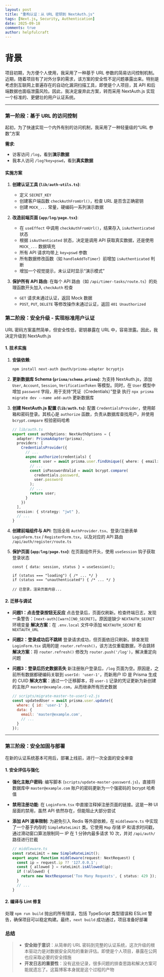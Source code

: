 ```yaml
---
layout: post
title: "重构认证：从 URL 密钥到 NextAuth.js"
tags: [Next.js, Security, Authentication]
date: 2025-09-18
comments: true
author: helpfulcraft
---
```

# 背景

项目初期，为方便个人使用，我采用了一种基于 URL 参数的简易访问控制机制。近期，随着项目有了对外分享的需求，该方案的安全性不足问题暴露出来。特别是考虑到互联网上普遍存在的自动化漏洞扫描工具，即使是个人项目，其 API 和后端数据也面临泄露风险。因此，我决定废弃此方案，转而采用 NextAuth.js 实现一个标准的、更健壮的用户认证系统。

---

### 第一阶段：基于 URL 的访问控制

起初，为了快速实现一个内外有别的访问机制，我采用了一种轻量级的“URL 参数”方案

**需求**:
*   访客访问 `/log`，看到**演示数据**
*   我本人访问 `/log?key=pswd`，看到**真实数据**

#### 实施方案

1.  **创建认证工具 (`lib/auth-utils.ts`)**:
    *   定义 `SECRET_KEY`
    *   创建客户端函数 `checkAuthFromUrl()`，检查 URL 是否含正确密钥
    *   创建 `MOCK_...` 常量，硬编码一系列演示数据

2.  **改造前端页面 (`app/log/page.tsx`)**:
    *   在 `useEffect` 中调用 `checkAuthFromUrl()`，结果存入 `isAuthenticated` 状态
    *   根据 `isAuthenticated` 状态，决定是调用 API 获取真实数据，还是使用 `MOCK_...` 数据填充
    *   所有 API 请求均带上 `key=pswd` 参数
    *   所有数据修改函数（如 `handleAddToTimer`）前增加 `isAuthenticated` 判断
    *   增加一个视觉提示，未认证时显示“演示模式”

3.  **保护所有 API 路由**:
    在每个 API 路由（如 `/api/timer-tasks/route.ts`）的处理函数开头加入 `checkAuth` 检查
    *   `GET` 请求未通过认证，返回 Mock 数据
    *   `POST`, `PUT`, `DELETE` 等修改操作未通过认证，返回 `401 Unauthorized`

### 第二阶段：安全升级 - 实现标准用户认证

URL 密码方案虽然简单，但安全性低，密钥暴露在 URL 中，容易泄露。因此，我决定升级到 NextAuth.js

#### 1. 技术实施

1.  **安装依赖**:
    ```bash
    npm install next-auth @auth/prisma-adapter bcryptjs
    ```

2.  **更新数据库 Schema (`prisma/schema.prisma`)**:
    为支持 NextAuth.js，添加 `User`, `Account`, `Session`, `VerificationToken` 等模型。同时，在 `User` 模型中增加 `password` 字段，用于支持“凭证（Credentials）”登录
    执行 `npx prisma migrate dev --name add-auth` 更新数据库

3.  **创建 NextAuth.js 配置 (`lib/auth.ts`)**:
    配置 `CredentialsProvider`，使用邮箱和密码登录。其核心是 `authorize` 函数，负责从数据库查找用户，并使用 `bcrypt.compare` 校验密码哈希
    ```typescript
    // lib/auth.ts
    export const authOptions: NextAuthOptions = {
      adapter: PrismaAdapter(prisma),
      providers: [
        CredentialsProvider({
          // ...
          async authorize(credentials) {
            const user = await prisma.user.findUnique({ where: { email: credentials.email } });
            // ...
            const isPasswordValid = await bcrypt.compare(
              credentials.password,
              user.password
            );
            // ...
            return user;
          }
        })
      ],
      session: { strategy: "jwt" },
      // ...
    }
    ```

4.  **创建前端组件与 API**:
    包括全局 `AuthProvider.tsx`、登录/注册表单 `LoginForm.tsx` / `RegisterForm.tsx`，以及对应的 API 路由 `/api/auth/register/route.ts`

5.  **保护页面 (`app/log/page.tsx`)**:
    在页面组件开头，使用 `useSession` 钩子获取登录状态
    ```typescriptreact
    const { data: session, status } = useSession();

    if (status === "loading") { /* ... */ }
    if (status === "unauthenticated") { /* ... */ }

    // 已登录，渲染页面内容...
    ```

#### 2. 迁移与调试

*   **问题1：点击登录按钮无反应**
    点击登录后，页面仅刷新。检查终端日志，发现一条警告：`[next-auth][warn][NO_SECRET]`。原因是缺少 `NEXTAUTH_SECRET` 环境变量
    **解决方案**：在 `.env.local` 文件中添加 `NEXTAUTH_SECRET` 和 `NEXTAUTH_URL`

*   **问题2：登录成功后不跳转**
    登录请求成功，但页面依旧只刷新。排查发现 `LoginForm.tsx` 调用的是 `router.refresh()`，该方法仅重载数据，不会跳转
    **解决方案**：将 `router.refresh()` 修改为 `router.push('/log')`，解决重定向问题

*   **问题3：登录后历史数据丢失**
    新注册账户登录后，`/log` 页面为空。原因是，之前所有数据都硬编码关联到 `userId: 'user-1'`，而新用户 ID 是 Prisma 生成的 CUID
    **解决方案**：通过一个迁移脚本，将 `user-1` 记录的凭证更新为新创建的主账户 `master@example.com`，从而继承所有历史数据
    ```javascript
    // scripts/migrate-master-to-user1-v2.js
    const updatedUser = await prisma.user.update({
      where: { id: 'user-1' },
      data: {
        email: 'master@example.com',
        // ...
      }
    });
    ```

---

### 第三阶段：安全加固与部署

在新的认证系统基本可用后，部署上线前，进行一次全面的安全审查

#### 1. 安全评估与强化

*   **强化主账户密码**: 编写脚本 (`scripts/update-master-password.js`)，直接将数据库中 `master@example.com` 账户的密码更新为一个强密码的 bcrypt 哈希值

*   **禁用注册功能**: 在 `LoginForm.tsx` 中直接注释掉注册页面的链接。这是一种 UI 层面的禁用，虽然 API 依然存在，但能阻止大部分尝试

*   **添加 API 速率限制**: 为避免引入 Redis 等外部依赖，在 `middleware.ts` 中实现了一个基于内存的 `SimpleRateLimit` 类。它使用 `Map` 存储 IP 和请求时间戳，通过滑动窗口算法限制同一 IP 在 1 分钟内最多请求 10 次，并对 `/api/auth/` 路径进行拦截
    ```typescript
    // middleware.ts
    const rateLimit = new SimpleRateLimit();
    export async function middleware(request: NextRequest) {
      const ip = request.ip ?? '127.0.0.1';
      const { allowed } = rateLimit.isAllowed(ip);
      if (!allowed) {
        return new NextResponse('Too Many Requests', { status: 429 });
      }
      // ...
    }
    ```

#### 2. 编译与 Lint 修复
处理 `npm run build` 抛出的所有错误，包括 TypeScript 类型错误和 ESLint 警告，确保项目可以稳定构建。最终，`next build` 成功通过，项目准备好部署


### 总结

> *   **安全始于意识**：从简单的 URL 密码到完整的认证系统，这次升级的根本驱动力是对数据安全风险的重新评估。即使是个人项目，暴露在公网也应采取必要的安全措施
> *   **开发日志的重要性**：没有这些记录，很多问题的排查思路和解决方案可能就遗忘了。这篇博客本身就是这个过程的产物